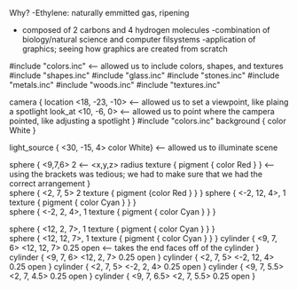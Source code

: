 Why?
-Ethylene: naturally emmitted gas, ripening
- composed of 2 carbons and 4 hydrogen molecules 
-combination of biology/natural science and computer filsystems
-application of graphics; seeing how graphics are created from scratch

#include "colors.inc"				<-- allowed us to include colors, shapes, and textures
#include "shapes.inc"
#include "glass.inc"
#include "stones.inc"
#include "metals.inc" 
#include "woods.inc"
#include "textures.inc"

camera {
	location <18, -23, -10>			<-- allowed us to set a viewpoint, like plaing a spotlight
	look_at <10, -6, 0>			<-- allowed us to point where the campera pointed, like adjusting a 
							spotlight 
}
#include "colors.inc"
background { color White }


light_source { <30, -15, 4> color White}	<-- allowed us to illuminate scene	


sphere { 
	<9,7,6> 2				<-- <x,y,z> radius
        texture {
                pigment { color Red }
        }		<-- using the brackets was tedious; we had to make sure that we had the correct arrangement
}	
sphere {
	<2, 7, 5> 2 
	texture {
		pigment {color Red } 
	}
}
sphere {
        <-2, 12, 4>, 1
        texture {
                pigment { color Cyan }
        }
}	
sphere {
        <-2, 2, 4>, 1
        texture {
                pigment { color Cyan }
        }
}
		
sphere {
        <12, 2, 7>, 1
        texture {
                pigment { color Cyan }
        }
}	
sphere {
        <12, 12, 7>, 1
        texture {
                pigment { color Cyan }
        }
}
cylinder { 
	<9, 7, 6> 
	<12, 12, 7> 
	0.25 
	open 			<-- takes the end faces off of the cylinder
}
cylinder {
	<9, 7, 6> 
	<12, 2, 7> 
	0.25 
	open
} 
cylinder { 
	<2, 7, 5> 
	<-2, 12, 4>  
	0.25 
	open 
} 
cylinder { 
	<2, 7, 5> 
	<-2, 2, 4> 
	0.25 
	open 
} 
cylinder { 
	<9, 7, 5.5> 
	<2, 7, 4.5> 
	0.25 
	open
} 
cylinder { 
	<9, 7, 6.5> 
	<2, 7, 5.5> 
	0.25 
	open 
} 
